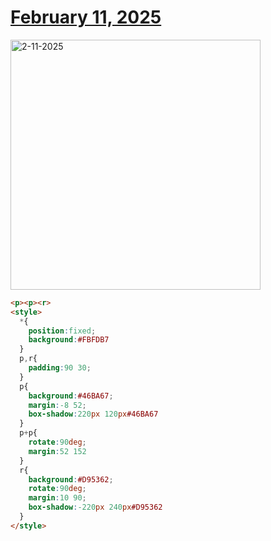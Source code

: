 # [February 11, 2025](https://cssbattle.dev/play/xgAQYkNCbN5bBZHz54KA)

<img src="https://firebasestorage.googleapis.com/v0/b/cssbattleapp.appspot.com/o/user%2Fe6YbeBahWNPT7VpE2rE2p85byxa2%2Ftargets%2Ftarget_sBnkM2s@2x.png?alt=media" width="400" alt="2-11-2025" />

```html
<p><p><r>
<style>
  *{
    position:fixed;
    background:#FBFDB7
  }
  p,r{
    padding:90 30;
  }
  p{
    background:#46BA67;
    margin:-8 52;
    box-shadow:220px 120px#46BA67
  }
  p+p{
    rotate:90deg;
    margin:52 152
  }
  r{
    background:#D95362;
    rotate:90deg;
    margin:10 90;
    box-shadow:-220px 240px#D95362
  }
</style>
```
